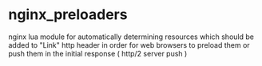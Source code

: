 # nginx_preloaders
nginx lua module for automatically determining resources which should be added to "Link" http header in order for web browsers to preload them or push them in the initial response ( http/2 server push )
